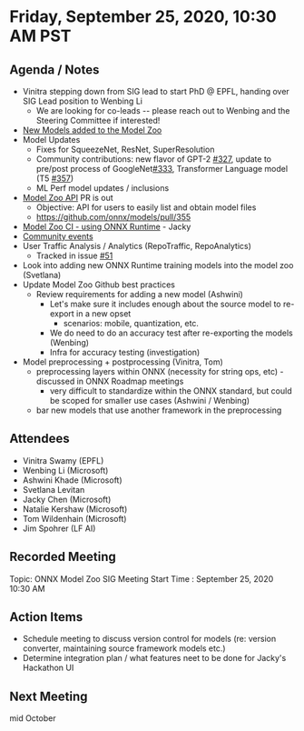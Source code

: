 <!--- SPDX-License-Identifier: Apache-2.0 -->

# Friday, September 25, 2020, 10:30 AM PST

## Agenda / Notes
* Vinitra stepping down from SIG lead to start PhD @ EPFL, handing over SIG Lead position to Wenbing Li
    * We are looking for co-leads -- please reach out to Wenbing and the Steering Committee if interested!
* [New Models added to the Model Zoo](https://github.com/onnx/sigs/blob/master/models-tutorials/docs/ProposedModels.md)
* Model Updates
  * Fixes for SqueezeNet, ResNet, SuperResolution
  * Community contributions: new flavor of GPT-2 [#327](https://github.com/onnx/models/pull/327), update to pre/post process of GoogleNet[#333](https://github.com/onnx/models/pull/333), Transformer Language model (T5 [#357](https://github.com/onnx/models/pull/357))
  * ML Perf model updates / inclusions
* [Model Zoo API](https://github.com/onnx/models/pull/355) PR is out
  * Objective: API for users to easily list and obtain model files
  * https://github.com/onnx/models/pull/355
* [Model Zoo CI - using ONNX Runtime](https://github.com/onnx/models/pull/376) - Jacky
* [Community events](https://github.com/onnx/sigs/blob/master/models-tutorials/docs/CommunityEvents.md)
* User Traffic Analysis / Analytics (RepoTraffic, RepoAnalytics)
  * Tracked in issue [#51](https://github.com/onnx/sigs/issues/51)
* Look into adding new ONNX Runtime training models into the model zoo (Svetlana)
* Update Model Zoo Github best practices
    * Review requirements for adding a new model (Ashwini)
      * Let's make sure it includes enough about the source model to re-export in a new opset
         * scenarios: mobile, quantization, etc.
      * We do need to do an accuracy test after re-exporting the models (Wenbing)
      * Infra for accuracy testing (investigation)
* Model preprocessing + postprocessing (Vinitra, Tom)
    * preprocessing layers within ONNX (necessity for string ops, etc) - discussed in ONNX Roadmap meetings
        * very difficult to standardize within the ONNX standard, but could be scoped for smaller use cases (Ashwini / Wenbing)
    * bar new models that use another framework in the preprocessing

## Attendees
* Vinitra Swamy (EPFL)
* Wenbing Li (Microsoft)
* Ashwini Khade (Microsoft)
* Svetlana Levitan
* Jacky Chen (Microsoft)
* Natalie Kershaw (Microsoft)
* Tom Wildenhain (Microsoft)
* Jim Spohrer (LF AI)

## Recorded Meeting
Topic: ONNX Model Zoo SIG Meeting
Start Time : September 25, 2020 10:30 AM

## Action Items
- Schedule meeting to discuss version control for models (re: version converter, maintaining source framework models etc.)
- Determine integration plan / what features neet to be done for Jacky's Hackathon UI

## Next Meeting
mid October
